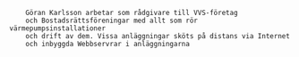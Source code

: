 		Göran Karlsson arbetar som rådgivare till VVS-företag   
		och Bostadsrättsföreningar med allt som rör värmepumpsinstallationer  
		och drift av dem. Vissa anläggningar sköts på distans via Internet  
		och inbyggda Webbservrar i anläggningarna 
